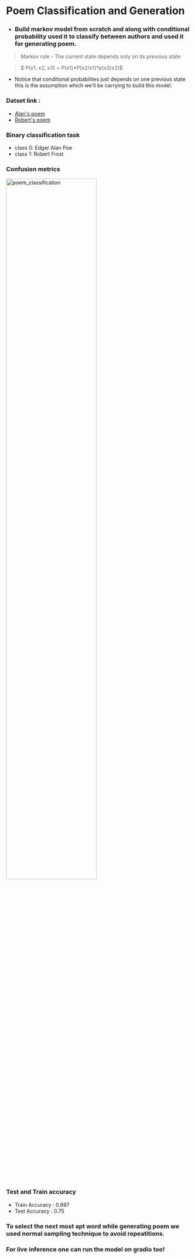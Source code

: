 # Poem Classification and Generation 

* ### Build markov model from scratch and along with conditional probability used it to classify between authors and used it for generating poem.

> Markov rule - The current state depends only on its previous state

> $ P(x1, x2, x3) = P(x1)*P(x2/x1)*p(x3/x2)$ 
* Notice that conditional probabilites just depends on one previous state this is the assumption which we'll be carrying to build this model.

### Datset link : 
* [Alan's poem](https://raw.githubusercontent.com/lazyprogrammer/machine_learning_examples/master/hmm_class/edgar_allan_poe.txt
)
* [Robert's poem](https://raw.githubusercontent.com/lazyprogrammer/machine_learning_examples/master/hmm_class/robert_frost.txt
)

### Binary classification task
* class 0: Edger Alan Poe
* class 1: Robert Frost

### Confusion metrics
<img src="confusion-metrics.png" alt="poem_classification" style="width:70%;">

### Test and Train accuracy
* Train Accuracy : 0.897
* Test Accuracy : 0.75

### To select the next most apt word while generating poem we used normal sampling technique to avoid repeatitions.

### For live inference one can run the model on gradio too!

